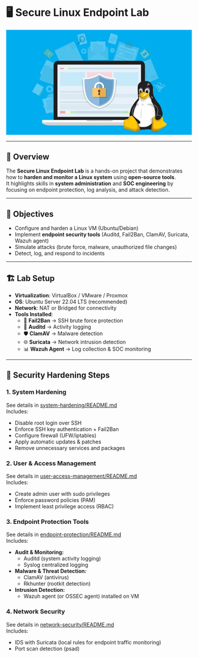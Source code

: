 # 🖥️ Secure Linux Endpoint Lab

![Linux Security](linux_security.png)

---

## 📌 Overview

The **Secure Linux Endpoint Lab** is a hands-on project that demonstrates how to **harden and monitor a Linux system** using **open-source tools**.  
It highlights skills in **system administration** and **SOC engineering** by focusing on endpoint protection, log analysis, and attack detection.  

---

## 🎯 Objectives

- Configure and harden a Linux VM (Ubuntu/Debian)  
- Implement **endpoint security tools** (Auditd, Fail2Ban, ClamAV, Suricata, Wazuh agent)  
- Simulate attacks (brute force, malware, unauthorized file changes)  
- Detect, log, and respond to incidents  

---

## 🏗️ Lab Setup

- **Virtualization**: VirtualBox / VMware / Proxmox  
- **OS**: Ubuntu Server 22.04 LTS (recommended)  
- **Network**: NAT or Bridged for connectivity  
- **Tools Installed**:  
  - 🔐 **Fail2Ban** → SSH brute force protection  
  - 🔑 **Auditd** → Activity logging  
  - 🛡️ **ClamAV** → Malware detection  
  - 🌐 **Suricata** → Network intrusion detection  
  - 📊 **Wazuh Agent** → Log collection & SOC monitoring  

---

## 🔐 Security Hardening Steps

### 1. System Hardening

See details in [system-hardening/README.md](/system-hardening/README.md)  
Includes:
- Disable root login over SSH  
- Enforce SSH key authentication + Fail2Ban  
- Configure firewall (UFW/iptables)  
- Apply automatic updates & patches  
- Remove unnecessary services and packages  

### 2. User & Access Management

See details in [user-access-management/README.md](/user-access-management/README.md)  
Includes:
- Create admin user with sudo privileges  
- Enforce password policies (PAM)  
- Implement least privilege access (RBAC)  

### 3. Endpoint Protection Tools

See details in [endpoint-protection/README.md](/endpoint-protection/README.md)  
Includes:
- **Audit & Monitoring:**  
    - Auditd (system activity logging)  
    - Syslog centralized logging  
- **Malware & Threat Detection:**  
    - ClamAV (antivirus)  
    - Rkhunter (rootkit detection)  
- **Intrusion Detection:**  
    - Wazuh agent (or OSSEC agent) installed on VM  

### 4. Network Security

See details in [network-security/README.md](/network-security/README.md)  
Includes:
- IDS with Suricata (local rules for endpoint traffic monitoring)  
- Port scan detection (psad)
